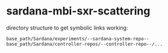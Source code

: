 # sardana-mbi-sxr-scattering

directory structure to get symbolic links working:

```
base_path/Sardana/experiments/--sardana-system-repo--
base_path/Sardana/controller-repos/--controller-repo--/...
```
